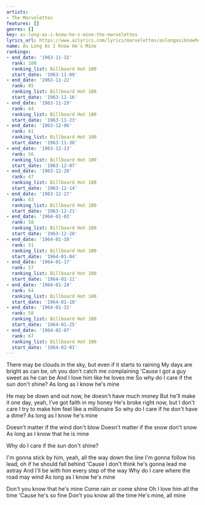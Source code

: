 ```yaml
---
artists:
- The Marvelettes
features: []
genres: []
key: as-long-as-i-know-he-s-mine-the-marvelettes
lyrics_url: https://www.azlyrics.com/lyrics/marvelettes/aslongasiknowhesmine.html
name: As Long As I Know He's Mine
rankings:
- end_date: '1963-11-15'
  rank: 100
  ranking_list: Billboard Hot 100
  start_date: '1963-11-09'
- end_date: '1963-11-22'
  rank: 85
  ranking_list: Billboard Hot 100
  start_date: '1963-11-16'
- end_date: '1963-11-29'
  rank: 64
  ranking_list: Billboard Hot 100
  start_date: '1963-11-23'
- end_date: '1963-12-06'
  rank: 61
  ranking_list: Billboard Hot 100
  start_date: '1963-11-30'
- end_date: '1963-12-13'
  rank: 56
  ranking_list: Billboard Hot 100
  start_date: '1963-12-07'
- end_date: '1963-12-20'
  rank: 47
  ranking_list: Billboard Hot 100
  start_date: '1963-12-14'
- end_date: '1963-12-27'
  rank: 63
  ranking_list: Billboard Hot 100
  start_date: '1963-12-21'
- end_date: '1964-01-03'
  rank: 58
  ranking_list: Billboard Hot 100
  start_date: '1963-12-28'
- end_date: '1964-01-10'
  rank: 51
  ranking_list: Billboard Hot 100
  start_date: '1964-01-04'
- end_date: '1964-01-17'
  rank: 57
  ranking_list: Billboard Hot 100
  start_date: '1964-01-11'
- end_date: '1964-01-24'
  rank: 64
  ranking_list: Billboard Hot 100
  start_date: '1964-01-18'
- end_date: '1964-01-31'
  rank: 58
  ranking_list: Billboard Hot 100
  start_date: '1964-01-25'
- end_date: '1964-02-07'
  rank: 67
  ranking_list: Billboard Hot 100
  start_date: '1964-02-01'
---
```


There may be clouds in the sky, but even if it starts to raining
My days are bright as can be, oh you don't catch me complaining
'Cause I got a guy sweet as he can be
And I love him like he loves me
So why do I care if the sun don't shine?
As long as I know he's mine

He may be down and out now, he doesn't have much money
But he'll make it one day, yeah, I've got faith in my honey
He's broke right now, but I don't care
I try to make him feel like a millionaire
So why do I care if he don't have a dime?
As long as I know he's mine

Doesn't matter if the wind don't blow
Doesn't matter if the snow don't snow
As long as I know that he is mine

Why do I care if the sun don't shine?

I'm gonna stick by him, yeah, all the way down the line
I'm gonna follow his lead, oh if he should fall behind
'Cause I don't think he's gonna lead me astray
And I'll be with him every step of the way
Why do I care where the road may wind
As long as I know he's mine

Don't you know that he's mine
Come rain or come shine
Oh I love him all the time
'Cause he's so fine
Don't you know all the time
He's mine, all mine



